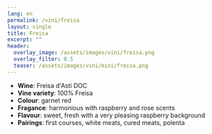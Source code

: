 ```yaml
---
lang: en 
permalink: /vini/freisa
layout: single
title: Freisa
excerpt: "" 
header:
  overlay_image: /assets/images/vini/freisa.png
  overlay_filter: 0.5
  teaser: /assets/images/vini/mini/freisa.png
---
```


- **Wine**: Freisa d'Asti DOC
- **Vine variety**: 100% Freisa 
- **Colour**: garnet red 
- **Fragance**: harmonious with raspberry and rose scents 
- **Flavour**: sweet, fresh with a very pleasing raspberry background
- **Pairings**: first courses, white meats, cured meats, polenta
